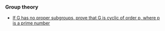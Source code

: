 ### Group theory 

- [If G has no proper subgroups, prove that G is cyclic of order p, where p is a prime number](group-theory/Herstein-2.3.16.md) 